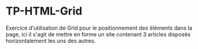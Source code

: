 # TP-HTML-Grid

Exercice d'utilisation de Grid pour le positionnement des éléments dans la page, ici il s'agit de mettre en forme un site contenant 3 articles disposés horizontalement les uns des autres.